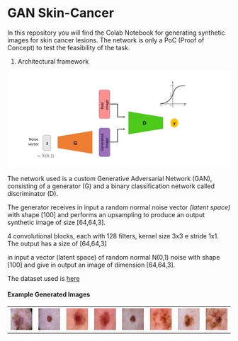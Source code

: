 # GAN Skin-Cancer


In this repository you will find the Colab Notebook for generating synthetic images for skin cancer lesions.
The network is only a PoC (Proof of Concept) to test the feasibility of the task.

1. Architectural framework

<img src="https://github.com/GiuseppeCannata/GAN-skin-cancer/blob/master/imgs/GAN_architecture.png">

The network used is a custom Generative Adversarial Network (GAN), consisting of a generator (G) and a binary classification network called discriminator (D).

The generator receives in input a  random normal noise vector <i>(latent space)</i> with shape [100] and performs an upsampling to produce an output synthetic image of size [64,64,3].

4 convolutional blocks, each with 128 filters, kernel size 3x3 e stride 1x1.
The output has a size of [64,64,3]


in input a vector (latent space) of random normal N(0,1) noise with shape [100] and give in output an image of dimension [64,64,3].



The dataset used is <a href="https://www.kaggle.com/kmader/skin-cancer-mnist-ham10000"> here </a>

<h4> Example Generated Images </h4>

<table>
  <tr>
    <th><img src="https://github.com/GiuseppeCannata/GAN-skin-cancer/blob/master/imgs/gen_1.png"></th>
    <th><img src="https://github.com/GiuseppeCannata/GAN-skin-cancer/blob/master/imgs/gen_2.png"></th>
    <th><img src="https://github.com/GiuseppeCannata/GAN-skin-cancer/blob/master/imgs/gen_3.png"></th>
    <th><img src="https://github.com/GiuseppeCannata/GAN-skin-cancer/blob/master/imgs/gen_4.png"></th>
    <th><img src="https://github.com/GiuseppeCannata/GAN-skin-cancer/blob/master/imgs/gen_5.png"></th>
    <th><img src="https://github.com/GiuseppeCannata/GAN-skin-cancer/blob/master/imgs/gen_6.png"></th>
    <th><img src="https://github.com/GiuseppeCannata/GAN-skin-cancer/blob/master/imgs/gen_7.png"></th>
    <th><img src="https://github.com/GiuseppeCannata/GAN-skin-cancer/blob/master/imgs/gen_8.png"></th>
  </tr>
</table>
